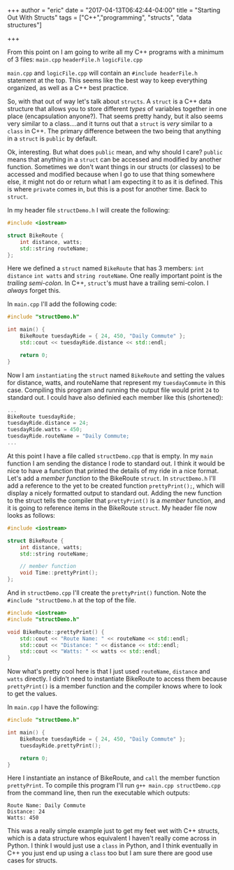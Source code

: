 +++
author = "eric"
date = "2017-04-13T06:42:44-04:00"
title = "Starting Out With Structs"
tags = ["C++","programming", "structs", "data structures"]

+++

From this point on I am going to write all my C++ programs with a minimum of 3 files: `main.cpp` `headerFile.h` `logicFile.cpp`

`main.cpp` and `logicFile.cpp` will contain an `#include headerFile.h` statement at the top. This seems like the best way to keep everything organized, as well as a C++ best practice.

So, with that out of way let's talk about `structs`. A `struct` is a C++ data structure that allows you to store different _types_ of variables together in one place (encapsulation anyone?). That seems pretty handy, but it also seems very similar to a class....and it turns out that a `struct` is _very_ similar to a `class` in C++. The primary difference between the two being that anything in a `struct` is `public` by default.

Ok, interesting. But what does `public` mean, and why should I care? `public` means that anything in a `struct` can be accessed and modified by another function. Sometimes we don't want things in our structs (or classes) to be accessed and modified because when I go to use that thing somewhere else, it might not do or return what I am expecting it to as it is defined. This is where `private` comes in, but this is a post for another time. Back to `struct`.

In my header file `structDemo.h` I will create the following:

```C++
#include <iostream>

struct BikeRoute {
    int distance, watts;
    std::string routeName;
};
```

Here we defined a `struct` named `BikeRoute` that has 3 members: `int distance` `int watts` and `string routeName`. One really important point is the _trailing semi-colon_. In C++, `struct`'s must have a trailing semi-colon. I _always_ forget this.

In `main.cpp` I'll add the following code:

```C++
#include "structDemo.h"

int main() {
    BikeRoute tuesdayRide = { 24, 450, "Daily Commute" };
    std::cout << tuesdayRide.distance << std::endl;

    return 0;
}
```

Now I am `instantiating` the `struct` named `BikeRoute` and setting the values for distance, watts, and routeName that represent my `tuesdayCommute` in this case. Compiling this program and running the output file would print `24` to standard out. I could have also definied each member like this (shortened):

```C++
...
BikeRoute tuesdayRide;
tuesdayRide.distance = 24;
tuesdayRide.watts = 450;
tuesdayRide.routeName = "Daily Commute;
...
```

At this point I have a file called `structDemo.cpp` that is empty. In my `main` function I am sending the distance I rode to standard out. I think it would be nice to have a function that printed the details of my ride in a nice format. Let's add a _member function_ to the BikeRoute `struct`. In `structDemo.h` I'll add a reference to the yet to be created function `prettyPrint();`, which will display a nicely formatted output to standard out. Adding the new function to the struct tells the compiler that `prettyPrint()` is a _member_ function, and it is going to reference items in the BikeRoute `struct`. My header file now looks as follows:

```C++
#include <iostream>

struct BikeRoute {
	int distance, watts;
	std::string routeName;

	// member function
	void Time::prettyPrint();
};
```

And in `structDemo.cpp` I'll create the `prettyPrint()` function. Note the `#include "structDemo.h` at the top of the file.

```C++
#include <iostream>
#include "structDemo.h"

void BikeRoute::prettyPrint() {
	std::cout << "Route Name: " << routeName << std::endl;
	std::cout << "Distance: " << distance << std::endl;
	std::cout << "Watts: " << watts << std::endl;
}
```

Now what's pretty cool here is that I just used `routeName`, `distance` and `watts` directly. I didn't need to instantiate BikeRoute to access them because `prettyPrint()` is a member function and the compiler knows where to look to get the values.

In `main.cpp` I have the following:

```C++
#include "structDemo.h"

int main() {
	BikeRoute tuesdayRide = { 24, 450, "Daily Commute" };
	tuesdayRide.prettyPrint();

	return 0;
}
```
Here I instantiate an instance of BikeRoute, and `call` the member function `prettyPrint`. To compile this program I'll run `g++ main.cpp structDemo.cpp` from the command line, then run the executable which outputs:

```
Route Name: Daily Commute
Distance: 24
Watts: 450
```

This was a really simple example just to get my feet wet with C++ structs, which is a data structure whos equivalent I haven't really come across in Python. I think I would just use a `class` in Python, and I think eventually in C++ you just end up using a `class` too but I am sure there are good use cases for structs.


